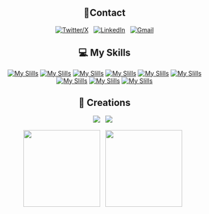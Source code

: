 
<div align="center">

## 📱Contact

[![Twitter/X](https://skillicons.dev/icons?i=instagram)](https://www.instagram.com/somnath.m41i) &nbsp;
[![LinkedIn](https://skillicons.dev/icons?i=linkedin)](https://www.linkedin.com/in/somnathm41i/) &nbsp;
[![Gmail](https://skillicons.dev/icons?i=gmail)](somnath.malim46@gmail.com)

</div>


<div align="center">

## 💻 My Skills
[![My Slills](https://skillicons.dev/icons?i=html)]()
[![My Slills](https://skillicons.dev/icons?i=css)]()
[![My Slills](https://skillicons.dev/icons?i=js)]()
[![My Slills](https://skillicons.dev/icons?i=c)]()
[![My Slills](https://skillicons.dev/icons?i=cpp)]()
[![My Slills](https://skillicons.dev/icons?i=php)]()
[![My Slills](https://skillicons.dev/icons?i=mysql)]()
[![My Slills](https://skillicons.dev/icons?i=bash)]()
[![My Slills](https://skillicons.dev/icons?i=linux)]()

## 📖 Creations

<p>
    <a target="_blank"href="https://somnathmali.000webhostapp.com/"><img src="https://img.shields.io/badge/First%20website-0A0A0A?style=for-the-badge&logo=first%20website&logoColor=red" /></a>&nbsp;&nbsp;
    <a target="_blank"href="https://emperorofbattle.blogspot.com/?m=1"><img src="https://img.shields.io/badge/Blog-2962FF?style=for-the-badge&logo=blog&logoColor=white" /></a>&nbsp;&nbsp;
  
</p>


<p>
    <img height=175 src="https://github-readme-stats.vercel.app/api?username=SomnathM41i&show_icons=true&count_private=true&theme=dark" />&nbsp;&nbsp;
    <img height=175 src="https://github-readme-stats.vercel.app/api/top-langs/?username=SomnathM41i&layout=compact&theme=dark" />&nbsp;&nbsp;
</p>


</div>


